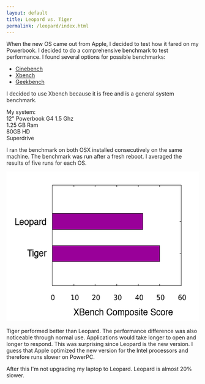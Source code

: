 ```yaml
---
layout: default
title: Leopard vs. Tiger
permalink: /leopard/index.html
---
```


<p> When the new OS came out from Apple, I decided to test how it fared 
  on my Powerbook. I decided to do a comprehensive benchmark to test performance. 
  I found several options for possible benchmarks: 
<ul>
<li><a href="http://cinebench.com">Cinebench</a></li>
<li><a href="http://www.xbench.com/">Xbench</a></li>
<li><a href="http://www.primatelabs.ca/geekbench/">Geekbench</a></li>
</ul>

I decided to use Xbench because it is free and is a general system benchmark.</p> 
My system:<br>
12" Powerbook G4 1.5 Ghz<br>
1.25 GB Ram<br>
80GB HD<br>
Superdrive<br>
<p> I ran the benchmark on both OSX installed consecutively on the same 
  machine. The benchmark was run after a fresh reboot. I averaged the 
  results of five runs for each OS.</p>
<center><p><img src="graph.png" width="553" height="391"></p></center>
<p>
	Tiger performed better than Leopard. The performance difference was also noticeable through normal use. Applications would take longer to open and longer to respond. This was surprising since Leopard is the new version. I guess that Apple optimized the new version for the Intel processors and therefore runs slower on PowerPC.
</p>
<p>
	After this I'm not upgrading my laptop to Leopard. Leopard is almost 20% slower.
</p>
